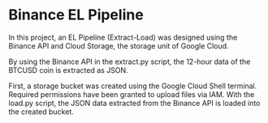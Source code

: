 # Binance EL Pipeline
<p>In this project, an EL Pipeline (Extract-Load) was designed using the Binance API and Cloud Storage, the storage unit of Google Cloud.</p>
<p>By using the Binance API in the extract.py script, the 12-hour data of the BTCUSD coin is extracted as JSON.</p>
<p>First, a storage bucket was created using the Google Cloud Shell terminal. Required permissions have been granted to upload files via IAM. With the load.py script, the JSON data extracted from the Binance API is loaded into the created bucket.</p>
